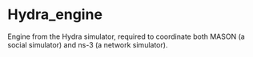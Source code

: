 # Hydra_engine
Engine from the Hydra simulator, required to coordinate both MASON (a social simulator) and ns-3 (a network simulator).
